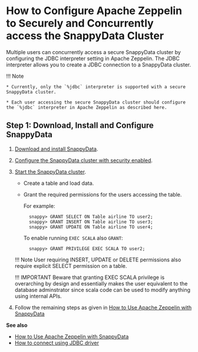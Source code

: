 <a id="howto-consurrent-zeppelin"></a>
# How to Configure Apache Zeppelin to Securely and Concurrently access the SnappyData Cluster

Multiple users can concurrently access a secure SnappyData cluster by configuring the JDBC interpreter setting in Apache Zeppelin. The JDBC interpreter allows you to create a JDBC connection to a SnappyData cluster.

!!! Note

	* Currently, only the `%jdbc` interpreter is supported with a secure SnappyData cluster.

	* Each user accessing the secure SnappyData cluster should configure the `%jdbc` interpreter in Apache Zeppelin as described here.

## Step 1: Download, Install and Configure SnappyData

1. [Download and install SnappyData](../install.md).

2. [Configure the SnappyData cluster with security enabled](../security/security.md).

3. [Start the SnappyData cluster](start_snappy_cluster.md).

    - Create a table and load data.

    - Grant the required permissions for the users accessing the table.

        For example:

            snappy> GRANT SELECT ON Table airline TO user2;
            snappy> GRANT INSERT ON Table airline TO user3;
            snappy> GRANT UPDATE ON Table airline TO user4;

        To enable running `EXEC SCALA` also `GRANT`:

            snappy> GRANT PRIVILEGE EXEC SCALA TO user2;


    !!! Note
        User requiring INSERT, UPDATE or DELETE permissions also require explicit SELECT permission on a table.

    !!! IMPORTANT
        Beware that granting EXEC SCALA privilege is overarching by design and essentially makes the user
        equivalent to the database adminstrator since scala code can be used to modify anything using internal APIs.

4. Follow the remaining steps as given in [How to Use Apache Zeppelin with SnappyData](use_apache_zeppelin_with_snappydata.md)

**See also**

*  [How to Use Apache Zeppelin with SnappyData](use_apache_zeppelin_with_snappydata.md)
*  [How to connect using JDBC driver](../howto/connect_using_jdbc_driver.md)
